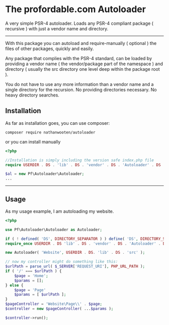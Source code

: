# The profordable.com Autoloader
A very simple PSR-4 autoloader. Loads any PSR-4 compliant package ( recursive ) with just a vendor name and directory.

---
With this package you can autoload and require-manually ( optional ) the files of other packages, quickly and easily.

Any package that complies with the PSR-4 standard, can be loaded by providing a vendor name ( the vendor/package part of the namespace ) and directory ( usually the src directory one level deep within the package root ).

You do not have to use any more information than a vendor name and a single directory for the recursion. No providing directories necessary. No heavy directory searches.

## Installation

As far as installation goes, you can use composer:

```
composer require nathanwooten/autoloader
```

or you can install manually

```php
<?php

//Installation is simply including the version safe index.php file
require USERDIR . DS . 'lib' . DS . 'vendor' . DS . 'Autoloader' . DS . 'index.php';

$al = new Pf\Autoloader\Autoloader;
...
```

---

## Usage

As my usage example, I am autoloading my website.

```php
<?php

use Pf\Autoloader\Autoloader as Autoloader;

if ( ! defined( 'DS', DIRECTORY_SEPARATOR ) ) define( 'DS', DIRECTORY_SEPARATOR );
require_once USERDIR . DS 'lib' . DS . 'vendor' . DS . 'Autoloader' . DS . 'src' . DS . 'index.php';

new Autoloader( 'Website', USERDIR . DS. 'lib' . DS . 'src' );

// now my controller might do something like this:
$urlPath = parse_url( $_SERVER['REQUEST_URI'], PHP_URL_PATH );
if ( '/' === $urlPath ) {
    $page = 'Home';
    $params = [];
} else {
    $page = 'Page'
    $params = [ $urlPath ];
}
$pageController = 'Website\Page\\' . $page;
$controller = new $pageController( ...$params );

$controller->run();

```
